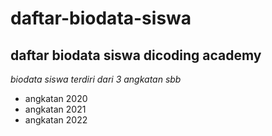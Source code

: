 # daftar-biodata-siswa

daftar biodata siswa dicoding academy
--
*biodata siswa terdiri dari 3 angkatan sbb*
- angkatan 2020
- angkatan 2021
- angkatan 2022
